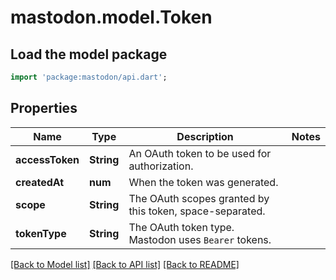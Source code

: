# mastodon.model.Token

## Load the model package
```dart
import 'package:mastodon/api.dart';
```

## Properties
Name | Type | Description | Notes
------------ | ------------- | ------------- | -------------
**accessToken** | **String** | An OAuth token to be used for authorization. | 
**createdAt** | **num** | When the token was generated. | 
**scope** | **String** | The OAuth scopes granted by this token, space-separated. | 
**tokenType** | **String** | The OAuth token type. Mastodon uses `Bearer` tokens. | 

[[Back to Model list]](../README.md#documentation-for-models) [[Back to API list]](../README.md#documentation-for-api-endpoints) [[Back to README]](../README.md)


